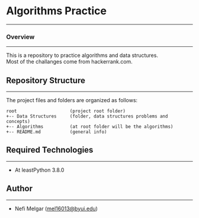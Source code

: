 # Algorithms Practice
<hr>
<h3>Overview</h3>
<hr>
<p>This is a repository to practice algorithms and data structures. <br>
Most of the challanges come from hackerrank.com.
</p>


## Repository Structure
---
The project files and folders are organized as follows:
```
root                    (project root folder)
+-- Data Structures     (folder, data structures problems and concepts)
+-- Algorithms          (at root folder will be the algorithms)
+-- README.md           (general info)
```

## Required Technologies
---
* At leastPython 3.8.0

## Author
---
* Nefi Melgar (mel16013@byui.edu)


